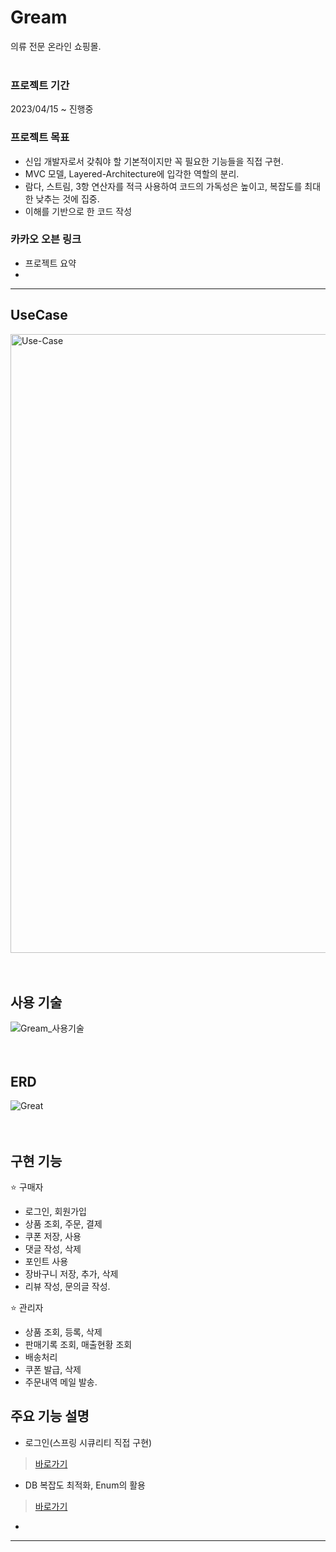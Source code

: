 # Gream
의류 전문 온라인 쇼핑몰.<br><br>

### 프로젝트 기간
2023/04/15 ~ 진행중

### 프로젝트 목표

* 신입 개발자로서 갖춰야 할 기본적이지만 꼭 필요한 기능들을 직접 구현.
* MVC 모델, Layered-Architecture에 입각한 역할의 분리.
* 람다, 스트림, 3항 연산자를 적극 사용하여 코드의 가독성은 높이고, 복잡도를 최대한 낮추는 것에 집중.
* 이해를 기반으로 한 코드 작성

### 카카오 오븐 링크

* 프로젝트 요약
* 
- - -


## UseCase
<img width="990" alt="Use-Case" src="https://github.com/mynameiskuun/Gream/assets/87435491/c2cec260-90a2-4f1e-8337-b5acc90efae4"><br><br><br>


## 사용 기술
![Gream_사용기술](https://github.com/mynameiskuun/Gream/assets/87435491/93d62f37-ec13-4b7f-ab67-dcb221e2e740)<br><br><br>


## ERD
![Great](https://github.com/mynameiskuun/Gream/assets/87435491/9d678782-c6f4-4dd9-bbe9-25ce5c84ea2f)<br><br><br>


## 구현 기능

⭐️ 구매자<br>
* 로그인, 회원가입
* 상품 조회, 주문, 결제
* 쿠폰 저장, 사용
* 댓글 작성, 삭제
* 포인트 사용
* 장바구니 저장, 추가, 삭제
* 리뷰 작성, 문의글 작성.


⭐️ 관리자<br>
* 상품 조회, 등록, 삭제
* 판매기록 조회, 매출현황 조회
* 배송처리
* 쿠폰 발급, 삭제
* 주문내역 메일 발송.



## 주요 기능 설명

* 로그인(스프링 시큐리티 직접 구현) 
> [바로가기](https://trusting-judge-fc4.notion.site/Spring-security-92e97a7a8644419e9815d3845a119f89?pvs=4)<br>

* DB 복잡도 최적화, Enum의 활용
> [바로가기](https://trusting-judge-fc4.notion.site/DB-3039da4956ec4378ae1588f3a7cab9e3?pvs=4)<br>

* 



- - -





